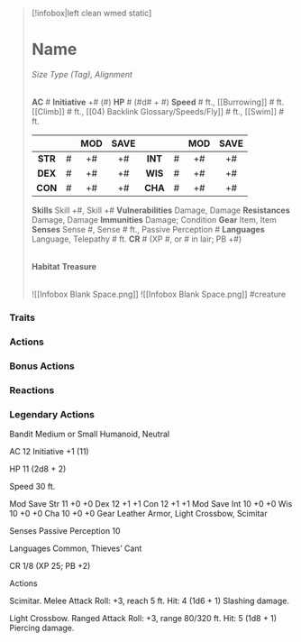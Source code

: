 > [!infobox|left clean wmed static]
> # Name
> *Size Type (Tag), Alignment*
> 
> | |
> | - |
> **AC** # **Initiative** +# (#)
> **HP** # (#d# + #)
> **Speed** # ft., [[Burrowing]] # ft. [[Climb]] # ft., [[04) Backlink Glossary/Speeds/Fly]] # ft., [[Swim]] # ft.
> 
> | | | MOD | SAVE | | | MOD | SAVE |
> | :-: | :-: | :-: | :-: | :-: | :-: | :-: | :-: |
> | **STR** | # | +# | +# | **INT** | # | +# | +# | 
> | **DEX** | # | +# | +# | **WIS** | # | +# | +# |
> | **CON** | # | +# | +# | **CHA** | # | +# | +# |
> **Skills** Skill +#, Skill +#
> **Vulnerabilities** Damage, Damage
> **Resistances** Damage, Damage
> **Immunities** Damage; Condition
> **Gear** Item, Item
> **Senses** Sense #, Sense # ft., Passive Perception #
> **Languages** Language, Telepathy # ft.
> **CR** # (XP #, or # in lair; PB +#)
>
> | |
> | - |
> **Habitat**
> **Treasure**
> 
> | |
> | - |
> ![[Infobox Blank Space.png]]
> ![[Infobox Blank Space.png]]
> #creature 


### Traits
### Actions
### Bonus Actions
### Reactions
### Legendary Actions
Bandit
Medium or Small Humanoid, Neutral

AC 12 Initiative +1 (11)

HP 11 (2d8 + 2)

Speed 30 ft.

Mod	Save
Str	11	+0	+0
Dex	12	+1	+1
Con	12	+1	+1
Mod	Save
Int	10	+0	+0
Wis	10	+0	+0
Cha	10	+0	+0
Gear Leather Armor, Light Crossbow, Scimitar

Senses Passive Perception 10

Languages Common, Thieves’ Cant

CR 1/8 (XP 25; PB +2)

Actions

Scimitar. Melee Attack Roll: +3, reach 5 ft. Hit: 4 (1d6 + 1) Slashing damage.

Light Crossbow. Ranged Attack Roll: +3, range 80/320 ft. Hit: 5 (1d8 + 1) Piercing damage.
